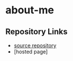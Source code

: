 # about-me

## Repository Links

- [source repository](https://github.com/prasadbobbilla/about-me/edit/master/README.md)
- [hosted page]
